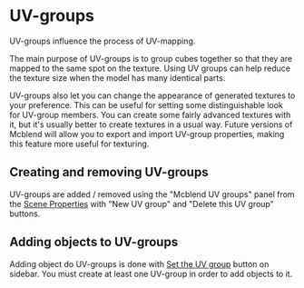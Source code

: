 # UV-groups

UV-groups influence the process of UV-mapping.

The main purpose of UV-groups is to group cubes together so that they are mapped
to the same spot on the texture. Using UV groups can help reduce the texture
size when the model has many identical parts.

UV-groups also let you can change the appearance  of generated textures to your
preference. This can be useful for setting some distinguishable look for UV-group
members. You can create some fairly advanced textures with it, but it's usually
better to create textures in a usual way. Future versions of Mcblend will allow
you to export and import UV-group properties, making this feature more useful
for texturing.

## Creating and removing UV-groups
UV-groups are added / removed using the "Mcblend UV groups" panel from the
[Scene Properties](../gui_changes/#scene-properties) with "New UV group" and
"Delete this UV group" buttons.

## Adding objects to UV-groups
Adding object do UV-groups is done with
[Set the UV group](../basic_operators/#set-the-uv-group) button on sidebar. You
must create at least one UV-group in order to add objects to it.